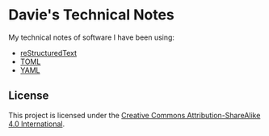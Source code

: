 # Davie's Technical Notes

My technical notes of software I have been using:

* [reStructuredText](restructuredtext/restructuredtext.rst)
* [TOML](toml/toml.rst)
* [YAML](yaml/yaml.rst)

## License

This project is licensed under the
[Creative Commons Attribution-ShareAlike 4.0 International](LICENSE).
